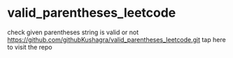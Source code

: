 # valid_parentheses_leetcode
check given parentheses string is valid or not
https://github.com/githubKushagra/valid_parentheses_leetcode.git tap here to visit the repo
